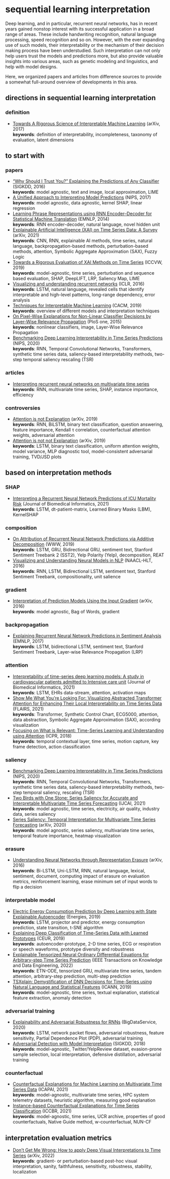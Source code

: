 # sequential learning interpretation

Deep learning, and in particular, recurrent neural networks, has in recent years gained nonstop interest with its successful application in a broad range of areas. These include handwriting recognition, natural language processing, speed recognition and so on. However, with the ever expanding use of such models, their interpretability or the mechanism of their decision making process have been understudied. Such interpretation can not only help users trust the models and predictions more, but also provide valuable insights into various areas, such as genetic modeling and linguistics, and help with model designs.

Here, we organized papers and articles from difference sources to provide a somewhat full-around overview of developments in this area.

## directions in sequential learning interpretation

### definition

- [Towards A Rigorous Science of Interpretable Machine Learning](https://arxiv.org/pdf/1702.08608.pdf) (arXiv, 2017)\
        **keywords**: definition of interpretability, incompleteness, taxonomy of evaluation, latent dimensions

## to start with

### papers

- [“Why Should I Trust You?” Explaining the Predictions of Any Classifier](https://arxiv.org/pdf/1602.04938.pdf?ref=morioh.com) (SIGKDD, 2016)\
        **keywords**: model agnostic, text and image, local approximation, LIME
- [A Unified Approach to Interpreting Model Predictions](https://proceedings.neurips.cc/paper/2017/file/8a20a8621978632d76c43dfd28b67767-Paper.pdf) (NIPS, 2017)\
        **keywords**: model agnostic, data agnostic, kernel SHAP, linear regression
- [Learning Phrase Representations using RNN Encoder–Decoder for Statistical Machine Translation](https://arxiv.org/pdf/1406.1078.pdf?ref=https://codemonkey.link) (EMNLP, 2014)\
        **keywords**: RNN encoder-decoder, natural language, novel hidden unit
- [Explainable Artificial Intelligence (XAI) on Time Series Data: A Survey](https://arxiv.org/pdf/2104.00950.pdf) (arXiv, 2021)\
        **keywords**: CNN, RNN, explainable AI methods, time series, natural language, backpropagation-based methods, perturbation-based methods, attention, Symbolic Aggregate Approximation (SAX), Fuzzy Logic
- [Towards a Rigorous Evaluation of XAI Methods on Time Series](https://arxiv.org/pdf/1909.07082.pdf) (ICCVW, 2019)\
        **keywords**: model-agnostic, time series, perturbation and sequence based evaluation, SHAP, DeepLIFT, LRP, Saliency Map, LIME
- [Visualizing and understanding recurrent networks](https://arxiv.org/pdf/1506.02078.pdf?ref=https://codemonkey.link) (ICLR, 2016)\
        **keywords**: LSTM, natural language, revealed cells that identify interpretable and high-level patterns, long-range dependency, error analysis
- [Techniques for Interpretable Machine Learning](https://arxiv.org/pdf/1808.00033.pdf) (CACM, 2019)\
        **keywords**: overview of different models and interpretation techniques
- [On Pixel-Wise Explanations for Non-Linear Classifier Decisions by Layer-Wise Relevance Propagation](https://journals.plos.org/plosone/article/file?id=10.1371/journal.pone.0130140&type=printable&ref=https://githubhelp.com) (PloS one, 2015)\
        **keywords**: nonlinear classifiers, image, Layer-Wise Relevance Propagation
- [Benchmarking Deep Learning Interpretability in Time Series Predictions](https://proceedings.neurips.cc/paper/2020/file/47a3893cc405396a5c30d91320572d6d-Paper.pdf) (NIPS, 2020)\
        **keywords**: RNN, Temporal Convolutional Networks, Transformers, synthetic time series data, saliency-based interpretability methods, two-step temporal saliency rescaling (TSR)

### articles

- [Interpreting recurrent neural networks on multivariate time series](https://towardsdatascience.com/interpreting-recurrent-neural-networks-on-multivariate-time-series-ebec0edb8f5a)\
        **keywords**: RNN, multivariate time series, SHAP, instance importance, efficiency

### controversies

- [Attention is not Explanation](https://arxiv.org/pdf/1902.10186.pdf) (arXiv, 2019)\
        **keywords**: RNN, BiLSTM, binary text classification, question answering, feature importance, Kendall &#964; correlation, counterfactual attention weights, adversarial attention
- [Attention is not not Explanation](https://arxiv.org/pdf/1908.04626.pdf) (arXiv, 2019)\
        **keywords**: LSTM, binary text classification, uniform attention weights, model variance, MLP diagnostic tool, model-consistent adversarial training, TVD/JSD plots

## based on interpretation methods

### SHAP

- [Interpreting a Recurrent Neural Network Predictions of ICU Mortality Risk](https://arxiv.org/pdf/1905.09865.pdf) (Journal of Biomedical Informatics, 2021)\
        **keywords**: LSTM, dt-patient-matrix, Learned Binary Masks (LBM), KernelSHAP

### composition

- [On Attribution of Recurrent Neural Network Predictions via Additive Decomposition](https://arxiv.org/pdf/1903.11245.pdf) (WWW, 2019)\
        **keywords**: LSTM, GRU, Bidirectional GRU, sentiment text, Stanford Sentiment Treebank 2 (SST2), Yelp Polarity (Yelp), decomposition, REAT
- [Visualizing and Understanding Neural Models in NLP](https://arxiv.org/pdf/1506.01066.pdf) (NAACL-HLT, 2016)\
        **keywords**: RNN, LSTM, Bidirectional LSTM, sentiment text, Stanford Sentiment Treebank, compositionality, unit salience

### gradient

- [Interpretation of Prediction Models Using the Input Gradient](https://arxiv.org/pdf/1611.07634.pdf?ref=https://githubhelp.com) (arXiv, 2016)\
        **keywords**: model agnostic, Bag of Words, gradient

### backpropagation

- [Explaining Recurrent Neural Network Predictions in Sentiment Analysis](https://arxiv.org/pdf/1706.07206.pdf) (EMNLP, 2017)\
        **keywords**: LSTM,  bidirectional LSTM, sentiment text, Stanford Sentiment Treebank, Layer-wise Relevance Propagation (LRP)

### attention

- [Interpretability of time-series deep learning models: A study in cardiovascular patients admitted to Intensive care unit](https://www.sciencedirect.com/science/article/pii/S1532046421002057) (Journal of Biomedical Informatics, 2021)\
        **keywords**: LSTM, EHRs data-stream, attention, activation maps
- [Show Me What You’re Looking For: Visualizing Abstracted Transformer Attention for Enhancing Their Local Interpretability on Time Series Data](https://martin.atzmueller.net/paper/VisualizingAbstractedTransformerAttentionLocalInterpretability-SchwenkeAtzmueller-2021-preprint.pdf) (FLAIRS, 2021)\
        **keywords**: Transformer, Synthetic Control Chart, ECG5000, attention, data abstraction, Symbolic Aggregate Approximation (SAX), according visualization
- [Focusing on What is Relevant: Time-Series Learning and Understanding using Attention](https://arxiv.org/pdf/1806.08523.pdf) (ICPR, 2018)\
        **keywords**: temporal contextual layer, time series, motion capture, key frame detection, action classification

### saliency

- [Benchmarking Deep Learning Interpretability in Time Series Predictions](https://proceedings.neurips.cc/paper/2020/file/47a3893cc405396a5c30d91320572d6d-Paper.pdf) (NIPS, 2020)\
        **keywords**: RNN, Temporal Convolutional Networks, Transformers, synthetic time series data, saliency-based interpretability methods, two-step temporal saliency, rescaling (TSR)
- [Two Birds with One Stone: Series Saliency for Accurate and Interpretable Multivariate Time Series Forecasting](https://www.ijcai.org/proceedings/2021/0397.pdf) (IJCAI, 2021)\
        **keywords**: model agnostic, time series, electricity, air quality, industry data, series saliency
- [Series Saliency: Temporal Interpretation for Multivariate Time Series Forecasting](https://arxiv.org/pdf/2012.09324.pdf) (arXiv, 2020)\
        **keywords**: model agnostic, series saliency, multivariate time series, temporal feature importance, heatmap visualization

### erasure

- [Understanding Neural Networks through Representation Erasure](https://arxiv.org/pdf/1612.08220.pdf?ref=https://githubhelp.com) (arXiv, 2016)\
        **keywords**: Bi-LSTM, Uni-LSTM, RNN, natural language, lexical, sentiment, document, computing impact of erasure on evaluation metrics, reinforcement learning, erase minimum set of input words to flip a decision

### interpretable model

- [Electric Energy Consumption Prediction by Deep Learning with State Explainable Autoencoder](https://www.mdpi.com/1996-1073/12/4/739/htm) (Energies, 2019)\
        **keywords**: LSTM, projector and predictor, energy consumption prediction, state transition, t-SNE algorithm
- [Explaining Deep Classification of Time-Series Data with Learned Prototypes](https://arxiv.org/pdf/1904.08935.pdf) (CEUR, 2019)\
        **keywords**: autoencoder-prototype, 2-D time series, ECG or respiration or speech waveforms, prototype diversity and robustness
- [Explainable Tensorized Neural Ordinary Differential Equations for Arbitrary-step Time Series Prediction](https://arxiv.org/pdf/2011.13174.pdf) (IEEE Transactions on Knowledge and Data Engineering, 2022)\
        **keywords**: ETN-ODE, tensorized GRU, multivariate time series, tandem attention, arbitrary-step prediction, multi-step prediction
- [TSXplain: Demystification of DNN Decisions for Time-Series using Natural Language and Statistical Features](https://arxiv.org/pdf/1905.06175.pdf) (ICANN, 2019)\
        **keywords**: model-agnostic, time series, textual explanation, statistical feature extraction, anomaly detection

### adversarial training

- [Explainability and Adversarial Robustness for RNNs](https://arxiv.org/pdf/1912.09855.pdf) (BigDataService, 2020)\
        **keywords**: LSTM, network packet flows, adversarial robustness, feature sensitivity, Partial Dependence Plot (PDP), adversarial training
- [Adversarial Detection with Model Interpretation](https://people.engr.tamu.edu/xiahu/papers/kdd18liu.pdf) (SIGKDD, 2018)\
        **keywords**: model-agnostic, Twitter/YelpReview dataset, evasion-prone sample selection, local interpretation, defensive distillation, adversarial training

### counterfactual

- [Counterfactual Explanations for Machine Learning on Multivariate Time Series Data](https://arxiv.org/pdf/2008.10781.pdf) (ICAPAI, 2021)\
        **keywords**: model-agnostic, multivariate time series, HPC system telemetry datasets, heuristic algorithm, measuring good explanation
- [Instance-based Counterfactual Explanations for Time Series Classification](https://arxiv.org/pdf/2009.13211.pdf) (ICCBR, 2021)\
        **keywords**: model-agnostic, time series, UCR archive, properties of good counterfactuals, Native Guide method, w-counterfactual, NUN-CF

## interpretation evaluation metrics

- [Don’t Get Me Wrong: How to apply Deep Visual Interpretations to Time Series](https://arxiv.org/pdf/2203.07861.pdf) (arXiv, 2022)\
        **keywords**: gradient- or perturbation-based post-hoc visual interpretation, sanity, faithfulness, sensitivity, robustness, stability, localization
